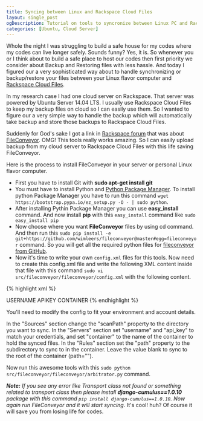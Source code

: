 ```yaml
---
title: Syncing between Linux and Rackspace Cloud Files
layout: single_post
ogDescription: Tutorial on tools to syncronize between Linux PC and Rackspace Cloud Files in a best and easy way. Learn how to backup files from Linux to Rackspace Cloud Files
categories: [Ubuntu, Cloud Server]
---
```


Whole the night I was struggling to build a safe house for my codes where my codes can live longer safely. Sounds funny? Yes, it is. So whenever you or I think about to build a safe place to host our codes then first priority we consider about Backup and Restoring files with less hassle. And today I figured our a very sophisticated way about to handle synchronizing or backup/restore your files between your Linux flavor computer and [Rackspace Cloud Files](http://www.rackspace.com/cloud/files/).

In my research case I had one cloud server on Rackspace. That server was powered by Ubuntu Server 14.04 LTS. I usually use Rackspace Cloud Files to keep my backup files on cloud so I can easily use them. So I wanted to figure our a very simple way to handle the backup which will automatically take backup and store those backups to Rackspace Cloud Files.

Suddenly for God's sake I got a link in [Rackspace forum](http://www.rackspace.com/knowledge_center/article/syncing-to-cloud-files-with-fileconveyor) that was about [FileConveyor](http://fileconveyor.org/). OMG! This tools really works amazing. So I can easily upload backup from my cloud server to Rackspace Cloud Files with this life saving FileConveyor. 

Here is the process to install FileConveyor in your server or personal Linux flavor computer.

- First you have to install Git with **sudo apt-get install git**
- You must have to install Python and [Python Package Manager](https://pypi.python.org/pypi/setuptools#unix-wget). To install python Package Manager you have to run this command `wget https://bootstrap.pypa.io/ez_setup.py -O - | sudo python`.
- After installing Pythin Package Manager you can use **easy_install** command. And now install **pip** with this `easy_install` command like `sudo easy_install pip`
- Now choose where you want **FileConveyor** files by using cd command. And then run this `sudo pip install -e git+https://github.com/wimleers/fileconveyor@master#egg=fileconveyor` command. So you will get all the required python files for [fileconveyor from GitHub](https://github.com/wimleers/fileconveyor).
- Now it's time to write your own `config.xml` files for this tools. Now need to create this config.xml file and write the following XML content inside that file with this command `sudo vi src/fileconveyor/fileconveyor/config.xml` with the following content.

{% highlight xml %}
<?xml version="1.0" encoding="UTF-8"?>
<config>
  <!-- Sources -->
  <sources ignoredDirs="">
    <source name="test" scanPath="/var/www/html/test" />
  </sources>

  <!-- Servers -->
  <servers>
    <server name="Rackspace Cloud Files" transporter="cloudfiles">
      <username>USERNAME</username>
      <api_key>APIKEY</api_key>
      <container>CONTAINER</container>
    </server>
  </servers>
 <!-- Rules -->
  <rules>
    <rule for="test" label="Test">
      <destinations>
        <destination server="Rackspace Cloud Files" path="test" />
      </destinations>
    </rule>
  </rules>
</config>
{% endhighlight %}

You'll need to modify the config to fit your environment and account details.

In the "Sources" section change the "scanPath" property to the directory you want to sync.
In the "Servers" section set "username" and "api_key" to match your credentials, and set "container" to the name of the container to hold the synced files.
In the "Rules" section set the "path" property to the subdirectory to sync to in the container. Leave the value blank to sync to the root of the container (path="").

Now run this awesome tools with this `sudo python src/fileconveyor/fileconveyor/arbitrator.py` command.

_**Note:** If you see any error like Transport class not found or something related to transport class then please install **django-cumulus==1.0.10** package with this command `pip install django-cumulus==1.0.10`. Now again run FileConveyor and it will start syncing_. 
It's cool! huh? Of course it will save you from losing life for codes.
